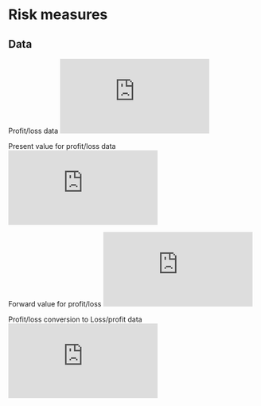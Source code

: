 # Risk measures

## Data

Profit/loss data
![Profit/loss data](https://latex.codecogs.com/gif.latex?PL%20%3D%20P_%7Bt%7D%20&plus;%20D%28t%29%20-%20P%28t-1%29)

Present value for profit/loss data
![Present value for profit/loss data](https://latex.codecogs.com/gif.latex?%5Cbg_black%20%5Cfn_jvn%20PLT%20%3D%20P_%7Bt%7D%20&plus;%20D_%7Bt%7D%20-%20P_%7Bt-1%7D)

Forward value for profit/loss
![Forward value for profit/loss data](https://latex.codecogs.com/gif.latex?PLF%20%3D%20P_%7Bt%7D%20&plus;%20D_%7Bt%7D%20-%20%281%20&plus;%20d%29P_%7Bt-1%7D)

Profit/loss conversion to Loss/profit data
![Profit/loss conversion to Loss/profit](https://latex.codecogs.com/gif.latex?LP%20%3D%20-PL)